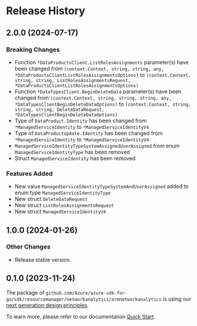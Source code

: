 # Release History

## 2.0.0 (2024-07-17)
### Breaking Changes

- Function `*DataProductsClient.ListRolesAssignments` parameter(s) have been changed from `(context.Context, string, string, any, *DataProductsClientListRolesAssignmentsOptions)` to `(context.Context, string, string, ListRolesAssignmentsRequest, *DataProductsClientListRolesAssignmentsOptions)`
- Function `*DataTypesClient.BeginDeleteData` parameter(s) have been changed from `(context.Context, string, string, string, any, *DataTypesClientBeginDeleteDataOptions)` to `(context.Context, string, string, string, DeleteDataRequest, *DataTypesClientBeginDeleteDataOptions)`
- Type of `DataProduct.Identity` has been changed from `*ManagedServiceIdentity` to `*ManagedServiceIdentityV4`
- Type of `DataProductUpdate.Identity` has been changed from `*ManagedServiceIdentity` to `*ManagedServiceIdentityV4`
- `ManagedServiceIdentityTypeSystemAssignedUserAssigned` from enum `ManagedServiceIdentityType` has been removed
- Struct `ManagedServiceIdentity` has been removed

### Features Added

- New value `ManagedServiceIdentityTypeSystemAndUserAssigned` added to enum type `ManagedServiceIdentityType`
- New struct `DeleteDataRequest`
- New struct `ListRolesAssignmentsRequest`
- New struct `ManagedServiceIdentityV4`


## 1.0.0 (2024-01-26)
### Other Changes

- Release stable version.


## 0.1.0 (2023-11-24)

The package of `github.com/Azure/azure-sdk-for-go/sdk/resourcemanager/networkanalytics/armnetworkanalytics` is using our [next generation design principles](https://azure.github.io/azure-sdk/general_introduction.html).

To learn more, please refer to our documentation [Quick Start](https://aka.ms/azsdk/go/mgmt).